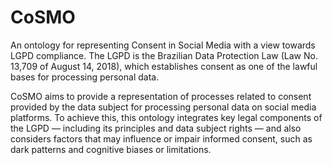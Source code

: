 # CoSMO
An ontology for representing Consent in Social Media with a view towards LGPD compliance. The LGPD is the Brazilian Data Protection Law (Law No. 13,709 of August 14, 2018), which establishes consent as one of the lawful bases for processing personal data. 

CoSMO aims to provide a representation of processes related to consent provided by the data subject for processing personal data on social media platforms. To achieve this, this ontology integrates key legal components of the LGPD — including its principles and data subject rights — and also considers factors that may influence or impair informed consent, such as dark patterns and cognitive biases or limitations.
